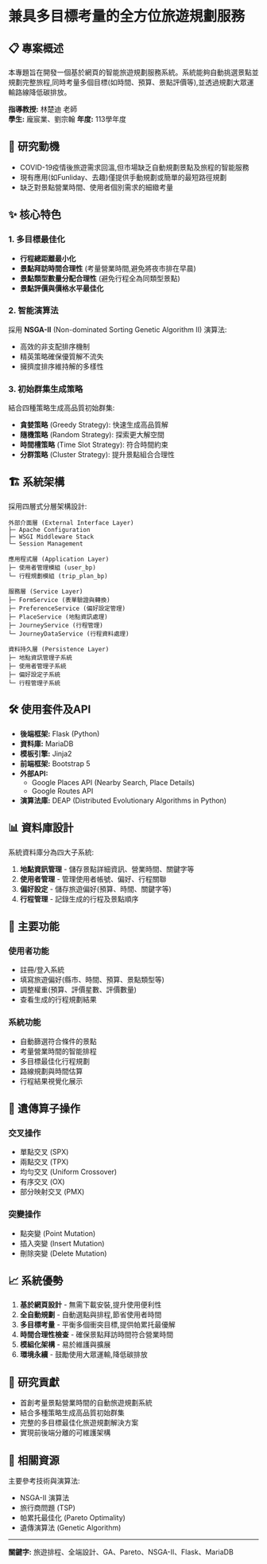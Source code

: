 # 兼具多目標考量的全方位旅遊規劃服務

## 📋 專案概述

本專題旨在開發一個基於網頁的智能旅遊規劃服務系統。系統能夠自動挑選景點並規劃完整旅程,同時考量多個目標(如時間、預算、景點評價等),並透過規劃大眾運輸路線降低碳排放。

**指導教授:** 林楚迪 老師  
**學生:** 龐宸業、劉宗翰
**年度:** 113學年度

## 🎯 研究動機

- COVID-19疫情後旅遊需求回溫,但市場缺乏自動規劃景點及旅程的智能服務
- 現有應用(如Funliday、去趣)僅提供手動規劃或簡單的最短路徑規劃
- 缺乏對景點營業時間、使用者個別需求的細緻考量

## ✨ 核心特色

### 1. 多目標最佳化
- **行程總距離最小化**
- **景點拜訪時間合理性** (考量營業時間,避免將夜市排在早晨)
- **景點類型數量分配合理性** (避免行程全為同類型景點)
- **景點評價與價格水平最佳化**

### 2. 智能演算法
採用 **NSGA-II** (Non-dominated Sorting Genetic Algorithm II) 演算法:
- 高效的非支配排序機制
- 精英策略確保優質解不流失
- 擁擠度排序維持解的多樣性

### 3. 初始群集生成策略
結合四種策略生成高品質初始群集:
- **貪婪策略** (Greedy Strategy): 快速生成高品質解
- **隨機策略** (Random Strategy): 探索更大解空間
- **時間槽策略** (Time Slot Strategy): 符合時間約束
- **分群策略** (Cluster Strategy): 提升景點組合合理性

## 🏗️ 系統架構

採用四層式分層架構設計:

```
外部介面層 (External Interface Layer)
├─ Apache Configuration
├─ WSGI Middleware Stack
└─ Session Management

應用程式層 (Application Layer)
├─ 使用者管理模組 (user_bp)
└─ 行程規劃模組 (trip_plan_bp)

服務層 (Service Layer)
├─ FormService (表單驗證與轉換)
├─ PreferenceService (偏好設定管理)
├─ PlaceService (地點資訊處理)
├─ JourneyService (行程管理)
└─ JourneyDataService (行程資料處理)

資料持久層 (Persistence Layer)
├─ 地點資訊管理子系統
├─ 使用者管理子系統
├─ 偏好設定子系統
└─ 行程管理子系統
```

## 🛠️ 使用套件及API

- **後端框架:** Flask (Python)
- **資料庫:** MariaDB
- **模板引擎:** Jinja2
- **前端框架:** Bootstrap 5
- **外部API:** 
  - Google Places API (Nearby Search, Place Details)
  - Google Routes API
- **演算法庫:** DEAP (Distributed Evolutionary Algorithms in Python)

## 📊 資料庫設計

系統資料庫分為四大子系統:

1. **地點資訊管理** - 儲存景點詳細資訊、營業時間、關鍵字等
2. **使用者管理** - 管理使用者帳號、偏好、行程關聯
3. **偏好設定** - 儲存旅遊偏好(預算、時間、關鍵字等)
4. **行程管理** - 記錄生成的行程及景點順序

## 🚀 主要功能

### 使用者功能
- 註冊/登入系統
- 填寫旅遊偏好(縣市、時間、預算、景點類型等)
- 調整權重(預算、評價星數、評價數量)
- 查看生成的行程規劃結果

### 系統功能
- 自動篩選符合條件的景點
- 考量營業時間的智能排程
- 多目標最佳化行程規劃
- 路線規劃與時間估算
- 行程結果視覺化展示

## 🔄 遺傳算子操作

### 交叉操作
- 單點交叉 (SPX)
- 兩點交叉 (TPX)
- 均勻交叉 (Uniform Crossover)
- 有序交叉 (OX)
- 部分映射交叉 (PMX)

### 突變操作
- 點突變 (Point Mutation)
- 插入突變 (Insert Mutation)
- 刪除突變 (Delete Mutation)

## 📈 系統優勢

1. **基於網頁設計** - 無需下載安裝,提升使用便利性
2. **全自動規劃** - 自動選點與排程,節省使用者時間
3. **多目標考量** - 平衡多個衝突目標,提供帕累托最優解
4. **時間合理性檢查** - 確保景點拜訪時間符合營業時間
5. **模組化架構** - 易於維護與擴展
6. **環境永續** - 鼓勵使用大眾運輸,降低碳排放

## 📝 研究貢獻

- 首創考量景點營業時間的自動旅遊規劃系統
- 結合多種策略生成高品質初始群集
- 完整的多目標最佳化旅遊規劃解決方案
- 實現前後端分離的可維護架構

## 🔗 相關資源

主要參考技術與演算法:
- NSGA-II 演算法
- 旅行商問題 (TSP)
- 帕累托最佳化 (Pareto Optimality)
- 遺傳演算法 (Genetic Algorithm)

---

**關鍵字:** 旅遊排程、全端設計、GA、Pareto、NSGA-II、Flask、MariaDB
